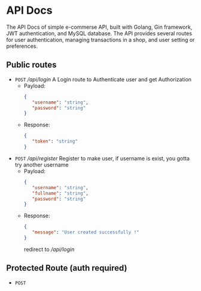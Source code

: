 # API Docs
The API Docs of simple e-commerse API, built with Golang, Gin framework, JWT authentication, and MySQL database. The API provides several routes for user authentication, managing transactions in a shop, and user setting or preferences.

## Public routes

-  `POST` */api/login*
   A Login route to Authenticate user and get Authorization
   *  Payload:
      ```json
      {
         "username": "string",
         "password": "string"
      }
      ```
   *  Response:
      ```json
      {
         "token": "string"
      }
      ```
-  `POST` */api/register*
   Register to make user, if username is exist, you gotta try another username
   *  Payload:
      ```json
      {
         "username": "string",
         "fullname": "string",
         "password": "string"
      }
      ```
   *  Response:
      ```json
      {
         "message": "User created successfully !"
      }
      ```
      redirect to */api/login*

## Protected Route (auth required)
-  `POST`
